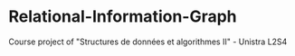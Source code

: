 # Relational-Information-Graph
Course project of "Structures de données et algorithmes II" - Unistra L2S4
